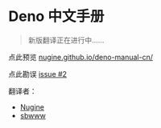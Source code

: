 # Deno 中文手册

> 新版翻译正在进行中……

点此预览 [nugine.github.io/deno-manual-cn/](https://nugine.github.io/deno-manual-cn/)

点此勘误 [issue #2](https://github.com/Nugine/deno-manual-cn/issues/2)

翻译者：

+ [Nugine](https://github.com/Nugine)
+ [sbwww](https://github.com/sbwww)
